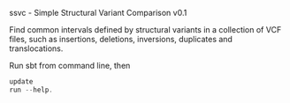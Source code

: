 ssvc - Simple Structural Variant Comparison v0.1

Find common intervals defined by structural variants in a collection of VCF files, such as insertions, deletions, inversions, duplicates and translocations.

Run sbt from command line, then
```sbt
update 
run --help.
```
